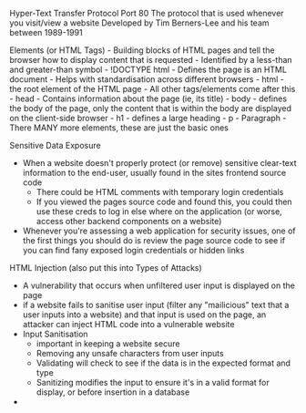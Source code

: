  Hyper-Text Transfer Protocol
	  Port 80
	  The protocol that is used whenever you visit/view a website
	  Developed by Tim Berners-Lee and his team between 1989-1991

Elements (or HTML Tags)
	- Building blocks of HTML pages and tell the browser how to display content that is requested
	- Identified by a less-than and greater-than symbol
	- !DOCTYPE html
		- Defines the page is an HTML document
		- Helps with standardisation across different browsers
	- html
		- the root element of the HTML page
		- All other tags/elements come after this
	- head
		- Contains information about the page (ie, its title)
	- body
		- defines the body of the page, only the content that is within the body are displayed on the client-side browser
	- h1
		- defines a large heading
	- p
		- Paragraph
	- There MANY more elements, these are just the basic ones

Sensitive Data Exposure
- When a website doesn't properly protect (or remove) sensitive clear-text information to the end-user, usually found in the sites frontend source code
	- There could be HTML comments with temporary login credentials
	- If you viewed the pages source code and found this, you could then use these creds to log in else where on the application (or worse, access other backend components on a website)
- Whenever you're assessing a web application for security issues, one of the first things you should do is review the page source code to see if you can find fany exposed login credentials or hidden links

HTML Injection (also put this into Types of Attacks)
- A vulnerability that occurs when unfiltered user input is displayed on the page
- if a website fails to sanitise user input (filter any "mailicious" text that a user inputs into a website) and that input is used on the page, an attacker can inject HTML code into a vulnerable website
- Input Sanitisation
	- important in keeping a website secure
	- Removing any unsafe characters from user inputs
	- Validating will check to see if the data is in the expected format and type
	- Sanitizing modifies the input to ensure it's in a valid format for display, or before insertion in a database
- 